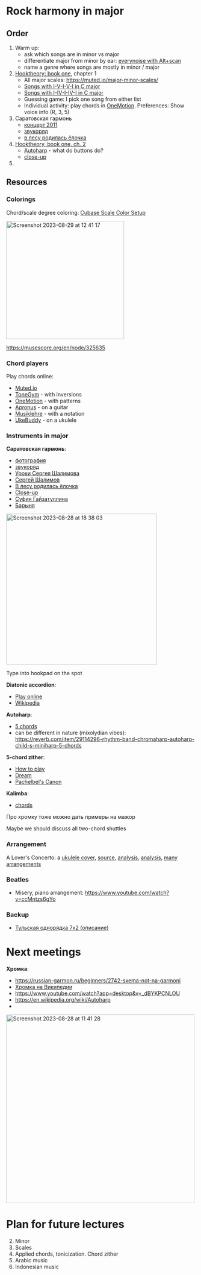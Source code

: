 # Rock harmony in major
## Order

1. Warm up: 
   - ask which songs are in minor vs major
   - differentiate major from minor by ear: [everynoise with Alt+scan](https://everynoise.com/)
   - name a genre where songs are mostly in minor / major
2. [Hooktheory: book one](https://book-one.hooktheory.com/), chapter 1
   - All major scales: https://muted.io/major-minor-scales/
   - [Songs with I-V-I-V-I in C major](https://www.hooktheory.com/trends#key=C&scale=major&path=1.5.1.5.1)
   - [Songs with I-IV-I-IV-I in C major](https://www.hooktheory.com/trends#key=C&scale=major&path=1.4.1.4.1)
   - Guessing game: I pick one song from either list
   - Individual activity: play chords in [OneMotion](https://www.onemotion.com/chord-player/). Preferences: Show voice info (R, 3, 5)
3. Саратовская гармонь
   - [концерт 2011](https://youtu.be/AbdaIB0TLoQ?si=Xp3zuLbAAibLtbHz)
   - [звукоряд](https://www.youtube.com/watch?v=Y88wSnNfhwM)
   - [в лесу родилась ёлочка](https://www.youtube.com/watch?v=KPJxInrMvbY)
3. [Hooktheory, book one, ch. 2](https://book-one.hooktheory.com/section/the-I-chord-home-base)
   - [Autoharp](https://youtu.be/TQKdCXyX9y4?si=FJb3KVTO2T_YjShy) - what do buttons do?
   - [close-up](https://www.etsy.com/listing/632396472/the-favorite-autoharp-early-1900s)
5. 

## Resources






### Colorings

Chord/scale degree coloring: [Cubase Scale Color Setup](https://steinberg.help/cubase_ai/v12/en/cubase_nuendo/topics/midi_editors/midi_editors_chord_and_scale_colors_r.html)

<img width="313" alt="Screenshot 2023-08-29 at 12 41 17" src="https://github.com/vpavlenko/study-music/assets/1491908/28a92a57-3584-4554-ad13-4c85fa8a7552">

https://musescore.org/en/node/325635

### Chord players

Play chords online:
- [Muted.io](https://muted.io/piano-chords/)
- [ToneGym](https://www.tonegym.co/tool/item?id=chord-analyser) - with inversions
- [OneMotion](https://www.onemotion.com/chord-player/) - with patterns
- [Apronus](https://www.apronus.com/music/onlineguitar.htm) - on a guitar
- [Musiklehre](https://www.musiklehre.at/all_piano_chords/) - with a notation
- [UkeBuddy](https://ukebuddy.com/ukulele-chords) - on a ukulele

### Instruments in major

**Саратовская гармонь**:
- [фотография](https://static.insales-cdn.com/images/products/1/7251/370883667/48d63b71_c839_11e6_92a6_001e67103b78_48d63b9c_c839_11e6_92a6_001e67103b78.jpeg)
- [звукоряд](https://www.youtube.com/watch?v=Y88wSnNfhwM)
- [Уроки Сергея Шалимова](https://youtube.com/playlist?list=PL7_uBQUZXi6zP9HYW15f_sVD15PLp8E8t)
- [Сергей Шалимов](https://www.youtube.com/watch?v=OjV3iDLwZKU)
- [В лесу родилась ёлочка](https://www.youtube.com/watch?v=KPJxInrMvbY)
- [Close-up](https://www.youtube.com/watch?v=0EHDcbM22Rs)
- [Суфия Гайзатуллина](https://www.youtube.com/watch?v=Uxnj4Wce3Q0)
- [Барыня](https://youtu.be/KrtAcXReJOY?si=p89oUB7cPQX068AX&t=45)

<img width="400" alt="Screenshot 2023-08-28 at 18 38 03" src="https://github.com/vpavlenko/study-music/assets/1491908/37c19941-17ea-4d43-8df8-153ec7eac921">

Type into hookpad on the spot


**Diatonic accordion**:
- [Play online](https://www.keyboardaccordion.com/diatonic)
- [Wikipedia](https://en.wikipedia.org/wiki/Diatonic_button_accordion)

**Autoharp**:
- [5 chords](https://youtu.be/HBmlMN9XG6w?si=SmzO43ilkXak_KWK)
- can be different in nature (mixolydian vibes): https://reverb.com/item/29114296-rhythm-band-chromaharp-autoharp-child-s-miniharp-5-chords

**5-chord zither**:
- [How to play](https://youtu.be/ExA9lhy0_cc?si=xaEm0saXD8PIpHp4)
- [Dream](https://www.youtube.com/watch?v=XN1marQo8-8)
- [Pachelbel's Canon](https://www.youtube.com/watch?v=UPCGOHjBuNU)

**Kalimba**:
- [chords](https://youtu.be/4j6RJQ_lTaY?si=2LjouuXawKp9WD-C&t=244)


Про хромку тоже можно дать примеры на мажор

Maybe we should discuss all two-chord shuttles

### Arrangement

A Lover's Concerto: a [ukulele cover](https://youtu.be/oaFVxuBCwQ8?si=mXdm-8jxlk7VVhce&t=25), [source](https://en.wikipedia.org/wiki/Minuets_in_G_major_and_G_minor), [analysis](https://youtu.be/1XofQPRQGmE?si=iuBxcIL1kHPO11qK), [analysis](https://musescore.com/user/9361256/scores/6809844), [many arrangements](https://musescore.com/sheetmusic?text=lover%27s%20concerto)


### Beatles

- Misery, piano arrangement: https://www.youtube.com/watch?v=ccMntzs6gYo

### Backup

- [Тульская однорядка 7x2 (описание)](https://russian-garmon.ru/other-types/4768-tulskaya-odnoryadka)

# Next meetings

**Хромка**:
- https://russian-garmon.ru/beginners/2742-sxema-not-na-garmoni
- [Хромка на Википедии](https://ru.wikipedia.org/wiki/%D0%A5%D1%80%D0%BE%D0%BC%D0%BA%D0%B0)
- https://www.youtube.com/watch?app=desktop&v=_dBYKPCNLOU
- https://en.wikipedia.org/wiki/Autoharp
- 
<img width="500" alt="Screenshot 2023-08-28 at 11 41 28" src="https://github.com/vpavlenko/study-music/assets/1491908/80013c32-2117-43d9-9f7d-508104c78b50">




Plan for future lectures
===

2. Minor
3. Scales
4. Applied chords, tonicization. Chord zither
5. Arabic music
6. Indonesian music
